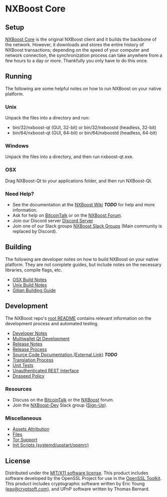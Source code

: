 NXBoost Core
=====================

Setup
---------------------
[NXBoost Core](http://nxboost.org/wallet) is the original NXBoost client and it builds the backbone of the network. However, it downloads and stores the entire history of NXBoost transactions; depending on the speed of your computer and network connection, the synchronization process can take anywhere from a few hours to a day or more. Thankfully you only have to do this once.

Running
---------------------
The following are some helpful notes on how to run NXBoost on your native platform.

### Unix

Unpack the files into a directory and run:

- bin/32/nxboost-qt (GUI, 32-bit) or bin/32/nxboostd (headless, 32-bit)
- bin/64/nxboost-qt (GUI, 64-bit) or bin/64/nxboostd (headless, 64-bit)

### Windows

Unpack the files into a directory, and then run nxboost-qt.exe.

### OSX

Drag NXBoost-Qt to your applications folder, and then run NXBoost-Qt.

### Need Help?

* See the documentation at the [NXBoost Wiki](https://en.bitcoin.it/wiki/Main_Page) ***TODO***
for help and more information.
* Ask for help on [BitcoinTalk](https://bitcointalk.org/index.php?topic=1262920.0) or on the [NXBoost Forum](http://forum.nxboost.org/).
* Join our Discord server [Discord Server](https://discord.nxboost.org)
* Join one of our Slack groups [NXBoost Slack Groups](https://nxboost.org/slack-logins/) (Main community is replaced by Discord).

Building
---------------------
The following are developer notes on how to build NXBoost on your native platform. They are not complete guides, but include notes on the necessary libraries, compile flags, etc.

- [OSX Build Notes](build-osx.md)
- [Unix Build Notes](build-unix.md)
- [Gitian Building Guide](gitian-building.md)

Development
---------------------
The NXBoost repo's [root README](https://github.com/NXBoost-Project/NXBoost/blob/master/README.md) contains relevant information on the development process and automated testing.

- [Developer Notes](developer-notes.md)
- [Multiwallet Qt Development](multiwallet-qt.md)
- [Release Notes](release-notes.md)
- [Release Process](release-process.md)
- [Source Code Documentation (External Link)](https://dev.visucore.com/bitcoin/doxygen/) ***TODO***
- [Translation Process](translation_process.md)
- [Unit Tests](unit-tests.md)
- [Unauthenticated REST Interface](REST-interface.md)
- [Dnsseed Policy](dnsseed-policy.md)

### Resources

* Discuss on the [BitcoinTalk](https://bitcointalk.org/index.php?topic=1262920.0) or the [NXBoost](http://forum.nxboost.org/) forum.
* Join the [NXBoost-Dev](https://nxboost-dev.slack.com/) Slack group ([Sign-Up](https://nxboost-dev.herokuapp.com/)).

### Miscellaneous
- [Assets Attribution](assets-attribution.md)
- [Files](files.md)
- [Tor Support](tor.md)
- [Init Scripts (systemd/upstart/openrc)](init.md)

License
---------------------
Distributed under the [MIT/X11 software license](http://www.opensource.org/licenses/mit-license.php).
This product includes software developed by the OpenSSL Project for use in the [OpenSSL Toolkit](https://www.openssl.org/). This product includes
cryptographic software written by Eric Young ([eay@cryptsoft.com](mailto:eay@cryptsoft.com)), and UPnP software written by Thomas Bernard.
